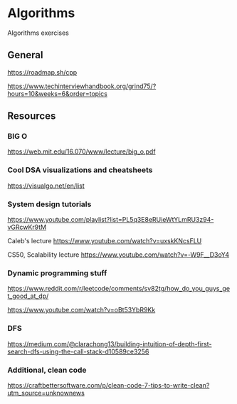 # Algorithms
Algorithms exercises

## General

https://roadmap.sh/cpp

https://www.techinterviewhandbook.org/grind75/?hours=10&weeks=6&order=topics

## Resources

### BIG O

https://web.mit.edu/16.070/www/lecture/big_o.pdf


### Cool DSA visualizations and cheatsheets

https://visualgo.net/en/list

### System design tutorials

https://www.youtube.com/playlist?list=PL5q3E8eRUieWtYLmRU3z94-vGRcwKr9tM

Caleb's lecture https://www.youtube.com/watch?v=uxskKNcsFLU

CS50, Scalability lecture https://www.youtube.com/watch?v=-W9F__D3oY4

### Dynamic programming stuff

https://www.reddit.com/r/leetcode/comments/sv82tg/how_do_you_guys_get_good_at_dp/

https://www.youtube.com/watch?v=oBt53YbR9Kk

### DFS

https://medium.com/@clarachong13/building-intuition-of-depth-first-search-dfs-using-the-call-stack-d10589ce3256

### Additional, clean code

https://craftbettersoftware.com/p/clean-code-7-tips-to-write-clean?utm_source=unknownews

